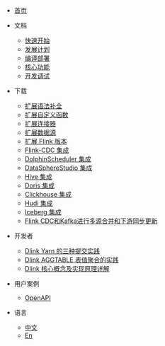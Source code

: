 * [首页](/zh-CN/introduce.md)
  
* 文档
    * [快速开始](/guide/quickstart.md)
    * [发展计划](/guide/roadmap.md)
    * [编译部署](/guide/deploy.md)
    * [核心功能](/guide/functions.md)
    * [开发调试](/guide/debug.md)
  
* 下载
    * [扩展语法补全](/extend/completion.md)
    * [扩展自定义函数](/extend/udf.md)
    * [扩展连接器](/extend/connector.md)
    * [扩展数据源](/extend/datasource.md)
    * [扩展 Flink 版本](/extend/flinkversion.md)
    * [Flink-CDC 集成](/extend/flinkcdc.md)
    * [DolphinScheduler 集成](/extend/dolphinscheduler.md)
    * [DataSphereStudio 集成](/extend/dataspherestudio.md)
    * [Hive 集成](/extend/hive.md)
    * [Doris 集成](/extend/doris.md)
    * [Clickhouse 集成](/extend/clickhouse.md)
    * [Hudi 集成](/extend/hudi.md)
    * [Iceberg 集成](/extend/hudi.md)
    * [Flink CDC和Kafka进行多源合并和下游同步更新](/extend/Flink_CDC_kafka_Multi_source_merger.md)
  
* 开发者
    * [Dlink Yarn 的三种提交实践](/share/yarnsubmit.md)
    * [Dlink AGGTABLE 表值聚合的实践](/share/aggtable.md)
    * [Dlink 核心概念及实现原理详解](/share/principle.md)

* 用户案例
    * [OpenAPI](/api/openapi.md)

* 语言
    * [中文](/zh-CN/)
    * [En](/en-US/)
    
